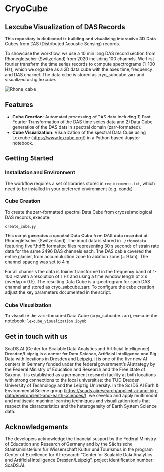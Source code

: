 # CryoCube

## **Lexcube Visualization of DAS Records**

This repository is dedicated to building and visualizing interactive 3D Data Cubes from DAS (Distributed Acoustic Sensing) records.

To showcase the workflow, we use a 10 min long DAS record section from Rhonegletscher (Switzerland) from 2020 including 100 channels. We first fourier transform the time series records to compute spectrograms (1-100 Hz), which we organize as a 3D data cube with the axes time, frequency and DAS channel. The data cube is stored as cryo_subcube.zarr and visualized using lexcube.

<p align="center">
<img![multiicequake](https://github.com/JosepinaU/CryoCube/assets/36039541/10a313c1-5df4-4403-aca2-e61d8a55e365)>
<p>
  
![Rhone_cable](https://github.com/JosepinaU/CryoCube/assets/36039541/e0b6f663-30ea-4a3f-b0c9-a98b7bcabafc)


## Features

- **Cube Creation**: Automated processing of DAS data including 1) Fast Fourier Transformation of the DAS time series data and 2) Data Cube generation of the DAS data in spectral domain (zarr-formatted). 
- **Cube Visualization**: Visualization of the spectral Data Cube using Lexcube (https://www.lexcube.org/) in a Python based Jupyter notebook.

## Getting Started

### Installation and Environment

The workflow requires a set of libraries stored in `requirements.txt`, which need to be installed in your preferred environment (e.g. conda) 

### Cube Creation

To create the zarr-formatted spectral Data Cube from cryoseismological DAS records, execute:
```console
create_cube.py
```

This script generates a spectral Data Cube from DAS data recorded at Rhonegletscher (Switzerland). The input data is stored in `./rhonedata` featuring five *.hdf5 formatted files representing 30 s seconds of strain rate data for the same 2496 DAS channels each. The DAS cable covered the entire glacier, from accumuluation zone to ablation zone (~ 9 km). The channel spacing was set to 4 m. 

For all channels the data is fourier transformed in the frequency band of 1-100 Hz with a resolution of 1 Hz and using a time window length of 2 s (overlap = 0.5). The resulting Data Cube is a spectrogram for each DAS channel and stored as cryo_subcube.zarr. To configure the cube creation adjust the key parameters documented in the script.

### Cube Visualization

To visualize the zarr-fomatted Data Cube (cryo_subcube.zarr), execute the notebook: 
`lexcube_visualization.ipynb`

## Get in touch with us

ScaDS.AI (Center for Scalable Data Analytics and Artificial Intelligence) Dresden/Leipzig is a center for Data Science, Artificial Intelligence and Big Data with locations in Dresden and Leipzig. It is one of the five new AI centers in Germany funded under the federal government’s AI strategy by the Federal Ministry of Education and Research and the Free State of Saxony. It is established as a permanent research facility at both locations with strong connections to the local universities: the TUD Dresden University of Technology and the Leipzig University. 
In the ScaDS.AI Earh & Environmental Sciene group (https://scads.ai/research/applied-ai-and-big-data/environment-and-earth-sciences/), we develop and apply multimodal and multiscale machine learning techniques and visualization tools that respect the characteristics and the heterogeneity of Earth System Science data. 

## Acknowledgements

The developers acknowledge the financial support by the Federal Ministry of Education and Research of Germany and by the Sächsische Staatsministerium für Wissenschaft Kultur und Tourismus in the program Center of Excellence for AI-research “Center for Scalable Data Analytics and Artificial Intelligence Dresden/Leipzig”, project identification number: ScaDS.AI.
